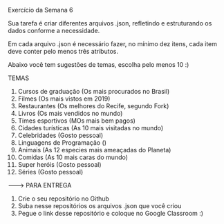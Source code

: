 Exercício da Semana 6

Sua tarefa é criar diferentes arquivos .json, 
refletindo e estruturando os dados conforme a necessidade.

Em cada arquivo .json é necessário fazer, no mínimo dez itens, 
cada item deve conter pelo menos três atributos. 

Abaixo você tem sugestões de temas, escolha pelo menos 10 :)

TEMAS

1. Cursos de graduação (Os mais procurados no Brasil)
4. Filmes (Os mais vistos em 2019)
5. Restaurantes (Os melhores do Recife, segundo Fork)
6. Livros (Os mais vendidos no mundo)
8. Times esportivos (MOs mais bem pagos)
9. Cidades turísticas (As 10 mais visitadas no mundo)
12. Celebridades (Gosto pessoal)
16. Linguagens de Programação ()
17. Animais (As 12 especies mais ameaçadas do Planeta)
22. Comidas (As 10 mais caras do mundo)
24. Super heróis (Gosto pessoal)
26. Séries (Gosto pessoal)


---> PARA ENTREGA
1. Crie o seu repositório no Github
2. Suba nesse repositórios os arquivos .json que você criou
3. Pegue o link desse repositório e coloque no Google Classroom :)